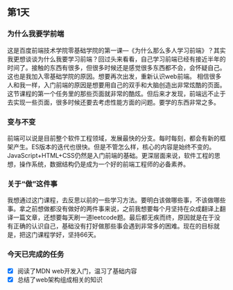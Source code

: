 ## 第1天
### 为什么我要学前端
这是百度前端技术学院零基础学院的第一课—《为什么那么多人学习前端》？其实我更想谈谈为什么我要学习前端？回过头来看看，自己学习前端已经有接近半年的时间了。接触的东西有很多，但很多时候还是感觉很多东西都不会，会怀疑自己。这也是我加入零基础学院的原因。想要再次出发，重新认识web前端。
相信很多人和我一样，入门前端的原因是想要用自己的双手和大脑创造出非常炫酷的页面。这节课程的第一个任务里的那些页面就非常的酷炫。但后来才发现，前端远不止于去实现一些页面，很多时候还要去考虑性能方面的问题。要学的东西非常之多。
### 变与不变
前端可以说是目前整个软件工程领域，发展最快的分支。每时每刻，都会有新的框架产生。ES版本的迭代也很快。但是不管怎么样，核心的内容是始终不变的。JavaScript+HTML+CSS仍然是入门前端的基础。更深层面来说，软件工程的思想，操作系统，数据结构仍是成为一个好的前端工程师的必备素养。
### 关于“做”这件事
我想通过这门课程，去反思以前的一些学习方法。要明白该做哪些事，不该做哪些事。拿之前想做都没有做好的两件事来说，之前我想要每个月坚持在众成翻译上翻译一篇文章，还想要每天刷一道leetcode题。最后都无疾而终，原因就是在于没有正确的认识自己，基础没有打好做那些事会遇到非常多的困难。现在的目标就是，把这门课程学好，坚持66天。
### 今天已完成的任务
- [x] 阅读了MDN web开发入门，温习了基础内容
- [x] 总结了web架构组成相关的知识